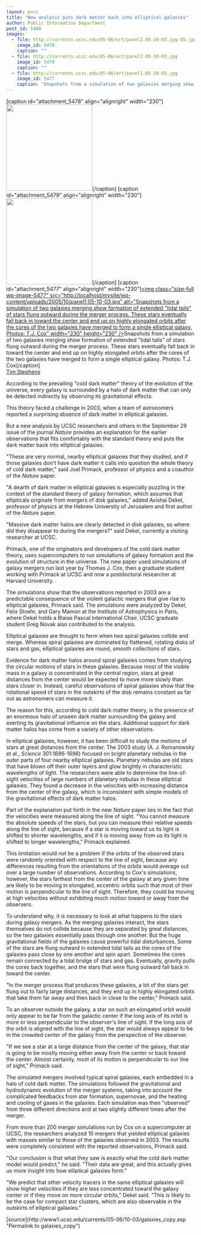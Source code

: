 ```yaml
---
layout: post
title: "New analysis puts dark matter back into elliptical galaxies"
author: Public Information Department
post_id: 5480
images:
  - file: http://currents.ucsc.edu/05-06/art/panel2.05-10-03.jpg-05.jpg
    image_id: 5478
    caption: ""
  - file: http://currents.ucsc.edu/05-06/art/panel3.05-10-03.jpg
    image_id: 5479
    caption: ""
  - file: http://currents.ucsc.edu/05-06/art/panel1.05-10-03.jpg
    image_id: 5477
    caption: "Snapshots from a simulation of two galaxies merging show formation of extended 'tidal tails' of stars flung outward during the merger process. These stars eventually fall back in toward the center and end up on highly elongated orbits after the cores of the two galaxies have merged to form a single elliptical galaxy. Photos: T.J. Cox"
---
```


[caption id="attachment_5478" align="alignright" width="230"]<a href="http://localhost/mysite/wp-content/uploads/2005/10/panel2.05-10-03.jpg-05.jpg"><img class="size-full wp-image-5478" src="http://localhost/mysite/wp-content/uploads/2005/10/panel2.05-10-03.jpg-05.jpg" alt="" width="230" height="230" /></a>[/caption]
[caption id="attachment_5479" align="alignright" width="230"]<a href="http://localhost/mysite/wp-content/uploads/2005/10/panel3.05-10-03.jpg"><img class="size-full wp-image-5479" src="http://localhost/mysite/wp-content/uploads/2005/10/panel3.05-10-03.jpg" alt="" width="230" height="230" /></a>[/caption]
[caption id="attachment_5477" align="alignright" width="230"]<a href="http://localhost/mysite/wp-content/uploads/2005/10/panel1.05-10-03.jpg"><img class="size-full wp-image-5477" src="http://localhost/mysite/wp-content/uploads/2005/10/panel1.05-10-03.jpg" alt="Snapshots from a simulation of two galaxies merging show formation of extended "tidal tails" of stars flung outward during the merger process. These stars eventually fall back in toward the center and end up on highly elongated orbits after the cores of the two galaxies have merged to form a single elliptical galaxy. Photos: T.J. Cox" width="230" height="230" /></a>Snapshots from a simulation of two galaxies merging show formation of extended "tidal tails" of stars flung outward during the merger process. These stars eventually fall back in toward the center and end up on highly elongated orbits after the cores of the two galaxies have merged to form a single elliptical galaxy. Photos: T.J. Cox[/caption]
<a name="content" id="content"></a><br>
<a href="mailto:stephens@ucsc.edu">Tim Stephens</a>
<p>
  According to the prevailing "cold dark matter" theory of the evolution of the universe, every galaxy is surrounded by a halo of dark matter that can only be detected indirectly by observing its gravitational effects.
</p>
<p>
  This theory faced a challenge in 2003, when a team of astronomers reported a surprising absence of dark matter in elliptical galaxies.
</p>
<p>
  But a new analysis by UCSC researchers and others in the September 29 issue of the journal <i>Nature</i> provides an explanation for the earlier observations that fits comfortably with the standard theory and puts the dark matter back into elliptical galaxies.
</p>
<p>
  "These are very normal, nearby elliptical galaxies that they studied, and if those galaxies don't have dark matter it calls into question the whole theory of cold dark matter," said Joel Primack, professor of physics and a coauthor of the <i>Nature</i> paper.
</p>
<p>
  "A dearth of dark matter in elliptical galaxies is especially puzzling in the context of the standard theory of galaxy formation, which assumes that ellipticals originate from mergers of disk galaxies," added Avishai Dekel, professor of physics at the Hebrew University of Jerusalem and first author of the <i>Nature</i> paper.
</p>
<p>
  "Massive dark matter halos are clearly detected in disk galaxies, so where did they disappear to during the mergers?" said Dekel, currently a visiting researcher at UCSC.
</p>
<p>
  Primack, one of the originators and developers of the cold dark matter theory, uses supercomputers to run simulations of galaxy formation and the evolution of structure in the universe. The new paper used simulations of galaxy mergers run last year by Thomas J. Cox, then a graduate student working with Primack at UCSC and now a postdoctoral researcher at Harvard University.
</p>
<p>
  The simulations show that the observations reported in 2003 are a predictable consequence of the violent galactic mergers that give rise to elliptical galaxies, Primack said. The simulations were analyzed by Dekel, Felix Stoehr, and Gary Mamon at the Institute of Astrophysics in Paris, where Dekel holds a Blaise Pascal International Chair. UCSC graduate student Greg Novak also contributed to the analysis.
</p>
<p>
  Elliptical galaxies are thought to form when two spiral galaxies collide and merge. Whereas spiral galaxies are dominated by flattened, rotating disks of stars and gas, elliptical galaxies are round, smooth collections of stars.
</p>
<p>
  Evidence for dark matter halos around spiral galaxies comes from studying the circular motions of stars in these galaxies. Because most of the visible mass in a galaxy is concentrated in the central region, stars at great distances from the center would be expected to move more slowly than stars closer in. Instead, careful observations of spiral galaxies show that the rotational speed of stars in the outskirts of the disk remains constant as far out as astronomers can measure it.
</p>
<p>
  The reason for this, according to cold dark matter theory, is the presence of an enormous halo of unseen dark matter surrounding the galaxy and exerting its gravitational influence on the stars. Additional support for dark matter halos has come from a variety of other observations.
</p>
<p>
  In elliptical galaxies, however, it has been difficult to study the motions of stars at great distances from the center. The 2003 study (A. J. Romanowsky et al., <i>Science</i> 301:1696-1698) focused on bright planetary nebulas in the outer parts of four nearby elliptical galaxies. Planetary nebulas are old stars that have blown off their outer layers and glow brightly in characteristic wavelengths of light. The researchers were able to determine the line-of-sight velocities of large numbers of planetary nebulas in these elliptical galaxies. They found a decrease in the velocities with increasing distance from the center of the galaxy, which is inconsistent with simple models of the gravitational effects of dark matter halos.
</p>
<p>
  Part of the explanation put forth in the new <i>Nature</i> paper lies in the fact that the velocities were measured along the line of sight. "You cannot measure the absolute speeds of the stars, but you can measure their relative speeds along the line of sight, because if a star is moving toward us its light is shifted to shorter wavelengths, and if it is moving away from us its light is shifted to longer wavelengths," Primack explained.
</p>
<p>
  This limitation would not be a problem if the orbits of the observed stars were randomly oriented with respect to the line of sight, because any differences resulting from the orientations of the orbits would average out over a large number of observations. According to Cox's simulations, however, the stars farthest from the center of the galaxy at any given time are likely to be moving in elongated, eccentric orbits such that most of their motion is perpendicular to the line of sight. Therefore, they could be moving at high velocities without exhibiting much motion toward or away from the observers.
</p>
<p>
  To understand why, it is necessary to look at what happens to the stars during galaxy mergers. As the merging galaxies interact, the stars themselves do not collide because they are separated by great distances, so the two galaxies essentially pass through one another. But the huge gravitational fields of the galaxies cause powerful tidal disturbances. Some of the stars are flung outward in extended tidal tails as the cores of the galaxies pass close by one another and spin apart. Sometimes the cores remain connected by a tidal bridge of stars and gas. Eventually, gravity pulls the cores back together, and the stars that were flung outward fall back in toward the center.
</p>
<p>
  "In the merger process that produces these galaxies, a lot of the stars get flung out to fairly large distances, and they end up in highly elongated orbits that take them far away and then back in close to the center," Primack said.
</p>
<p>
  To an observer outside the galaxy, a star on such an elongated orbit would only appear to be far from the galactic center if the long axis of its orbit is more or less perpendicular to the observer's line of sight. If the long axis of the orbit is aligned with the line of sight, the star would always appear to be in the crowded center of the galaxy from the perspective of the observer.
</p>
<p>
  "If we see a star at a large distance from the center of the galaxy, that star is going to be mostly moving either away from the center or back toward the center. Almost certainly, most of its motion is perpendicular to our line of sight," Primack said.
</p>
<p>
  The simulated mergers involved typical spiral galaxies, each embedded in a halo of cold dark matter. The simulations followed the gravitational and hydrodynamic evolution of the merger systems, taking into account the complicated feedbacks from star formation, supernovae, and the heating and cooling of gases in the galaxies. Each simulation was then "observed" from three different directions and at two slightly different times after the merger.
</p>
<p>
  From more than 200 merger simulations run by Cox on a supercomputer at UCSC, the researchers analyzed 10 mergers that yielded elliptical galaxies with masses similar to those of the galaxies observed in 2003. The results were completely consistent with the reported observations, Primack said.
</p>
<p>
  "Our conclusion is that what they saw is exactly what the cold dark matter model would predict," he said. "Their data are great, and this actually gives us more insight into how elliptical galaxies form."
</p>
<p>
  "We predict that other velocity tracers in the same elliptical galaxies will show higher velocities if they are less concentrated toward the galaxy center or if they move on more circular orbits," Dekel said. "This is likely to be the case for compact star clusters, which are also observable in the outskirts of elliptical galaxies."
</p>
<form>
  <input name="t1" size="-1" type="hidden">
</form>




</p>
[source](http://www1.ucsc.edu/currents/05-06/10-03/galaxies_copy.asp "Permalink to galaxies_copy")
